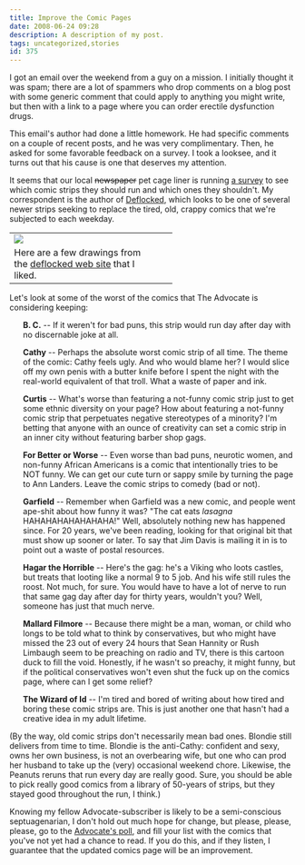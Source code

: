 ```yaml
---
title: Improve the Comic Pages
date: 2008-06-24 09:28
description: A description of my post.
tags: uncategorized,stories
id: 375
---
```

I got an email over the weekend from a guy on a mission.  I initially thought it was spam; there are a lot of spammers who drop comments on a blog post with some generic comment that could apply to anything you might write, but then with a link to a page where you can order erectile dysfunction drugs.

This email's author had done a little homework.  He had specific comments on a couple of recent posts, and he was very complimentary.  Then, he asked for some favorable feedback on a survey.  I took a looksee, and it turns out that his cause is one that deserves my attention.

It seems that our local <s>newspaper</s> pet cage liner is running <a href="http://www.2theadvocate.com/comicsurvey" target="_blank">a survey</a> to see which comic strips they should run and which ones they shouldn't.  My correspondent is the author of <a href="http://www.deflocked.com/" target="_blank">Deflocked</a>, which looks to be one of several newer strips seeking to replace the tired, old, crappy comics that we're subjected to each weekday.

<table cellpadding="2" align="center">
<tr>
<td width="250" ><img src="/img/deflocked.jpg"></td>
<td width="5" rowspan="2"><spacer type="block" width="5" height="1"></td>
</tr>
<tr>
<td class="caption" width="250">Here are a few drawings from the <a href="http://www.deflocked.com/" target="_blank">deflocked web site</a> that I liked.</td>
</tr>
</table>

Let's look at some of the worst of the comics that The Advocate is considering keeping:

<ul>
<strong>B. C.</strong> -- If it weren't for bad puns, this strip would run day after day with no discernable joke at all.

<strong>Cathy</strong> -- Perhaps the absolute worst comic strip of all time.  The theme of the comic:  Cathy feels ugly.  And who would blame her?  I would slice off my own penis with a butter knife before I spent the night with the real-world equivalent of that troll.  What a waste of paper and ink.

<strong>Curtis</strong> -- What's worse than featuring a not-funny comic strip just to get some ethnic diversity on your page?  How about featuring a not-funny comic strip that perpetuates negative stereotypes of a minority?  I'm betting that anyone with an ounce of creativity can set a comic strip in an inner city without featuring barber shop gags.

<strong>For Better or Worse</strong> -- Even worse than bad puns, neurotic women, and non-funny African Americans is a comic that intentionally tries to be NOT funny.  We can get our cute turn or sappy smile by turning the page to Ann Landers.  Leave the comic strips to comedy (bad or not).

<strong>Garfield</strong> -- Remember when Garfield was a new comic, and people went ape-shit about how funny it was?  "The cat eats <i>lasagna</i> HAHAHAHAHAHAHAHA!"  Well, absolutely nothing new has happened since.  For 20 years, we've been reading, looking for that original bit that must show up sooner or later.  To say that Jim Davis is mailing it in is to point out a waste of postal resources.

<strong>Hagar the Horrible</strong> -- Here's the gag:  he's a Viking who loots castles, but treats that looting like a normal 9 to 5 job.  And his wife still rules the roost.  Not much, for sure.  You would have to have a lot of nerve to run that same gag day after day for thirty years, wouldn't you?  Well, someone has just that much nerve.

<strong>Mallard Filmore</strong> -- Because there might be a man, woman, or child who longs to be told what to think by conservatives, but who might have missed the 23 out of every 24 hours that Sean Hannity or Rush Limbaugh seem to be preaching on radio and TV, there is this cartoon duck to fill the void.  Honestly, if he wasn't so preachy, it might funny, but if the political conservatives won't even shut the fuck up on the comics page, where can I get some relief?

<strong>The Wizard of Id</strong> -- I'm tired and bored of writing about how tired and boring these comic strips are.  This is just another one that hasn't had a creative idea in my adult lifetime.</ul>
</ul>


(By the way, old comic strips don't necessarily mean bad ones.  Blondie still delivers from time to time.  Blondie is the anti-Cathy:  confident and sexy, owns her own business, is not an overbearing wife, but one who can prod her husband to take up the (very) occasional weekend chore.  Likewise, the Peanuts reruns that run every day are really good.  Sure, you should be able to pick really good comics from a library of 50-years of strips, but they stayed good throughout the run, I think.)

Knowing my fellow Advocate-subscriber is likely to be a semi-conscious septuagenarian, I don't hold out much hope for change, but please, please, please, go to the <a href="http://www.2theadvocate.com/comicsurvey" target="_blank">Advocate's poll</a>, and fill your list with the comics that you've not yet had a chance to read.  If you do this, and if they listen, I guarantee that the updated comics page will be an improvement.